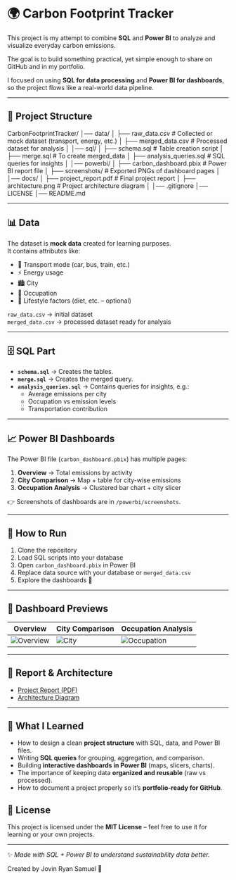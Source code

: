 # 🌍 Carbon Footprint Tracker

This project is my attempt to combine **SQL** and **Power BI** to analyze and visualize everyday carbon emissions.  

The goal is to build something practical, yet simple enough to share on GitHub and in my portfolio.

I focused on using **SQL for data processing** and **Power BI for dashboards**, so the project flows like a real-world data pipeline.

---

## 📂 Project Structure

CarbonFootprintTracker/
│── data/
│ ├── raw_data.csv # Collected or mock dataset (transport, energy, etc.)
│ ├── merged_data.csv # Processed dataset for analysis
│
│── sql/
│ ├── schema.sql # Table creation script
│ ├── merge.sql # To create merged_data
│ ├── analysis_queries.sql # SQL queries for insights
│
│── powerbi/
│ ├── carbon_dashboard.pbix # Power BI report file
│ ├── screenshots/ # Exported PNGs of dashboard pages
│
│── docs/
│ ├── project_report.pdf # Final project report
│ ├── architecture.png # Project architecture diagram
│
│── .gitignore
│── LICENSE
│── README.md



---

## 📊 Data

The dataset is **mock data** created for learning purposes.  
It contains attributes like:

- 🚗 Transport mode (car, bus, train, etc.)
- ⚡ Energy usage
- 🏙️ City
- 👔 Occupation
- 🌱 Lifestyle factors (diet, etc. – optional)

`raw_data.csv` → initial dataset  
`merged_data.csv` → processed dataset ready for analysis

---

## 🗄️ SQL Part

- **`schema.sql`** → Creates the tables.  
- **`merge.sql`** → Creates the merged query.  
- **`analysis_queries.sql`** → Contains queries for insights, e.g.:
  - Average emissions per city  
  - Occupation vs emission levels  
  - Transportation contribution  

---

## 📈 Power BI Dashboards

The Power BI file (`carbon_dashboard.pbix`) has multiple pages:

1. **Overview** → Total emissions by activity  
2. **City Comparison** → Map + table for city-wise emissions  
3. **Occupation Analysis** → Clustered bar chart + city slicer  

👉 Screenshots of dashboards are in `/powerbi/screenshots`.

---

## 🚀 How to Run

1. Clone the repository  
2. Load SQL scripts into your database  
3. Open `carbon_dashboard.pbix` in Power BI  
4. Replace data source with your database or `merged_data.csv`  
5. Explore the dashboards 🎉  

---

## 📸 Dashboard Previews

| Overview | City Comparison | Occupation Analysis |
|----------|----------------|----------------------|
| ![Overview](powerbi/screenshots/page1.png) | ![City](powerbi/screenshots/page2.png) | ![Occupation](powerbi/screenshots/page3.png) |

---

## 📑 Report & Architecture

- [Project Report (PDF)](reports/project_report.pdf)  
- [Architecture Diagram](reports/architecture.png)  

---

## 📝 What I Learned

- How to design a clean **project structure** with SQL, data, and Power BI files.  
- Writing **SQL queries** for grouping, aggregation, and comparison.  
- Building **interactive dashboards in Power BI** (maps, slicers, charts).  
- The importance of keeping data **organized and reusable** (raw vs processed).  
- How to document a project properly so it’s **portfolio-ready for GitHub**.

## 📜 License

This project is licensed under the **MIT License** – feel free to use it for learning or your own projects.  

---

✨ *Made with SQL + Power BI to understand sustainability data better.*

Created by Jovin Ryan Samuel 💫